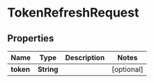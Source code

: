 

# TokenRefreshRequest


## Properties

| Name | Type | Description | Notes |
|------------ | ------------- | ------------- | -------------|
|**token** | **String** |  |  [optional] |



